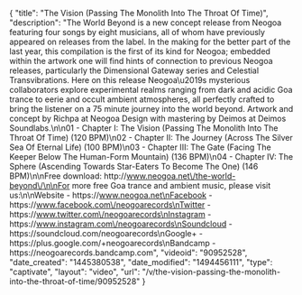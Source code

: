 {
    "title": "The Vision (Passing The Monolith Into The Throat Of Time)",
    "description": "The World Beyond is a new concept release from Neogoa featuring four songs by eight musicians, all of whom have previously appeared on releases from the label. In the making for the better part of the last year, this compilation is the first of its kind for Neogoa; embedded within the artwork one will find hints of connection to previous Neogoa releases, particularly the Dimensional Gateway series and Celestial Transvibrations. Here on this release Neogoa\u2019s mysterious collaborators explore experimental realms ranging from dark and acidic Goa trance to eerie and occult ambient atmospheres, all perfectly crafted to bring the listener on a 75 minute journey into the world beyond. Artwork and concept by Richpa at Neogoa Design with mastering by Deimos at Deimos Soundlabs.\n\n01 - Chapter I: The Vision (Passing The Monolith Into The Throat Of Time) (120 BPM)\n02 - Chapter II: The Journey (Across The Silver Sea Of Eternal Life) (100 BPM)\n03 - Chapter III: The Gate (Facing The Keeper Below The Human-Form Mountain) (136 BPM)\n04 - Chapter IV: The Sphere (Ascending Towards Star-Eaters To Become The One) (146 BPM)\n\nFree download: http:\/\/www.neogoa.net\/the-world-beyond\/\n\nFor more free Goa trance and ambient music, please visit us:\n\nWebsite - https:\/\/www.neogoa.net\nFacebook - https:\/\/www.facebook.com\/neogoarecords\nTwitter - https:\/\/www.twitter.com\/neogoarecords\nInstagram - https:\/\/www.instagram.com\/neogoarecords\nSoundcloud - https:\/\/soundcloud.com\/neogoarecords\nGoogle+ - https:\/\/plus.google.com\/+neogoarecords\nBandcamp - https:\/\/neogoarecords.bandcamp.com",
    "videoid": "90952528",
    "date_created": "1445380538",
    "date_modified": "1494456111",
    "type": "captivate",
    "layout": "video",
    "url": "\/v\/the-vision-passing-the-monolith-into-the-throat-of-time\/90952528"
}